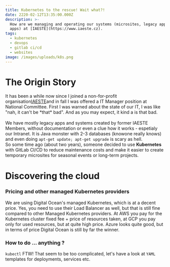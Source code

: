 ```yaml
---
title: Kubernetes to the rescue! Wait what?!
date: 2220-02-12T13:35:00.000Z
description: >-
  How are we managing and operating our systems (microsites, legacy apps, new
  apps) at [IAESTE](https://www.iaeste.cz).
tags:
  - kubernetes
  - devops
  - gitlab ci/cd
  - websites
image: /images/uploads/k8s.png
---
```

# The Origin Story

It has been a while now since I joined a non-for-profit organisation[IAESTE](https://www.iaeste.cz)and in fall I was offered a IT Manager position at National Committee. First I was warned about the state of our IT, I was like "nah, it can't be \*that\* bad". And as you may expect, it kind a is that bad.\
\
We have mostly legacy apps and systems created by former IAESTE Members, without documentation or even a clue how it works - espetialy our Intranet. It is Java monster with 2-3 databases (knowone really knows) and even doing `apt-get update; apt-get upgrade` is scary as hell.\
So some time ago (about two years), someone decided to use **Kubernetes** with GitLab CI/CD to reduce maintenance costs and make it easier to create temporary microsites for seasonal events or long-term projects.

# Discovering the cloud

### Pricing and other managed Kubernetes providers

We are using Digital Ocean's managed Kubernetes, which is at a decent price. Yes, you need to use their Load Balancer as well, but that is still fine compared to other Managed Kubernetes providers. At AWS you pay for the Kubernetes cluster fixed fee + price of resources taken, at GCP you pay only for used resources, but at quite high price. Azure looks quite good, but in terms of price Digital Ocean is still by far the winner.

### How to do ... anything ?

`kubectl` FTW! That seem to be too complicated, let's have a look at `YAML` templates for deployments, services etc.